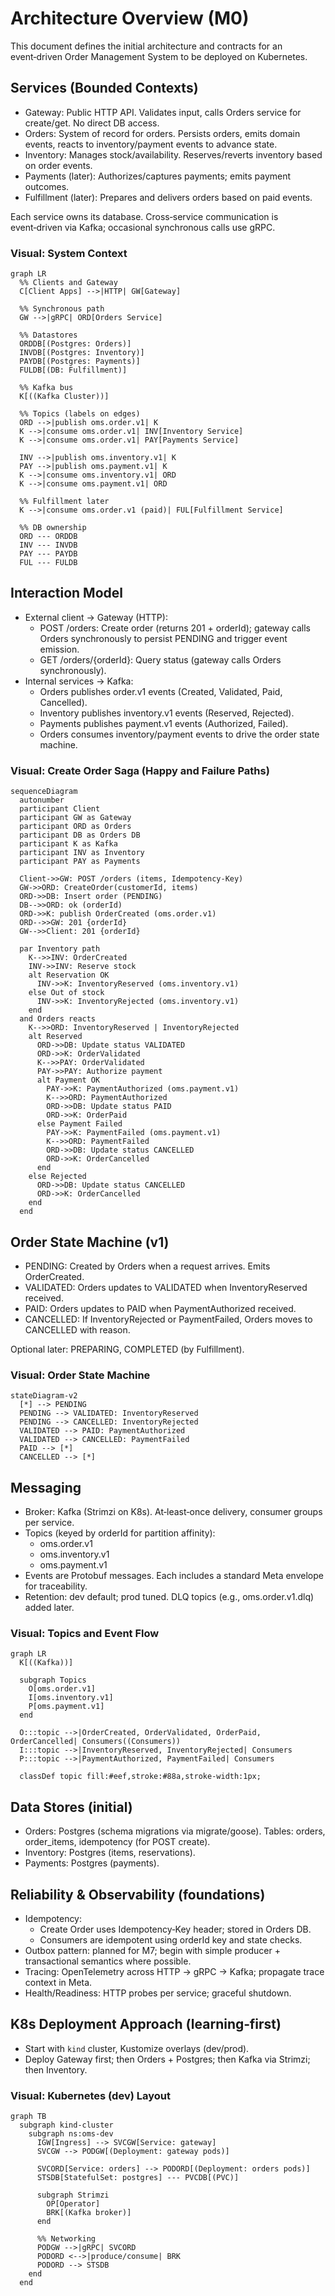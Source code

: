 # Architecture Overview (M0)

This document defines the initial architecture and contracts for an event‑driven Order Management System to be deployed on Kubernetes.

## Services (Bounded Contexts)

- Gateway: Public HTTP API. Validates input, calls Orders service for create/get. No direct DB access.
- Orders: System of record for orders. Persists orders, emits domain events, reacts to inventory/payment events to advance state.
- Inventory: Manages stock/availability. Reserves/reverts inventory based on order events.
- Payments (later): Authorizes/captures payments; emits payment outcomes.
- Fulfillment (later): Prepares and delivers orders based on paid events.

Each service owns its database. Cross‑service communication is event‑driven via Kafka; occasional synchronous calls use gRPC.

### Visual: System Context

```mermaid
graph LR
  %% Clients and Gateway
  C[Client Apps] -->|HTTP| GW[Gateway]

  %% Synchronous path
  GW -->|gRPC| ORD[Orders Service]

  %% Datastores
  ORDDB[(Postgres: Orders)]
  INVDB[(Postgres: Inventory)]
  PAYDB[(Postgres: Payments)]
  FULDB[(DB: Fulfillment)]

  %% Kafka bus
  K[((Kafka Cluster))]

  %% Topics (labels on edges)
  ORD -->|publish oms.order.v1| K
  K -->|consume oms.order.v1| INV[Inventory Service]
  K -->|consume oms.order.v1| PAY[Payments Service]

  INV -->|publish oms.inventory.v1| K
  PAY -->|publish oms.payment.v1| K
  K -->|consume oms.inventory.v1| ORD
  K -->|consume oms.payment.v1| ORD

  %% Fulfillment later
  K -->|consume oms.order.v1 (paid)| FUL[Fulfillment Service]

  %% DB ownership
  ORD --- ORDDB
  INV --- INVDB
  PAY --- PAYDB
  FUL --- FULDB
```

## Interaction Model

- External client → Gateway (HTTP):
  - POST /orders: Create order (returns 201 + orderId); gateway calls Orders synchronously to persist PENDING and trigger event emission.
  - GET /orders/{orderId}: Query status (gateway calls Orders synchronously).
- Internal services → Kafka:
  - Orders publishes order.v1 events (Created, Validated, Paid, Cancelled).
  - Inventory publishes inventory.v1 events (Reserved, Rejected).
  - Payments publishes payment.v1 events (Authorized, Failed).
  - Orders consumes inventory/payment events to drive the order state machine.

### Visual: Create Order Saga (Happy and Failure Paths)

```mermaid
sequenceDiagram
  autonumber
  participant Client
  participant GW as Gateway
  participant ORD as Orders
  participant DB as Orders DB
  participant K as Kafka
  participant INV as Inventory
  participant PAY as Payments

  Client->>GW: POST /orders (items, Idempotency-Key)
  GW->>ORD: CreateOrder(customerId, items)
  ORD->>DB: Insert order (PENDING)
  DB-->>ORD: ok (orderId)
  ORD->>K: publish OrderCreated (oms.order.v1)
  ORD-->>GW: 201 {orderId}
  GW-->>Client: 201 {orderId}

  par Inventory path
    K-->>INV: OrderCreated
    INV->>INV: Reserve stock
    alt Reservation OK
      INV->>K: InventoryReserved (oms.inventory.v1)
    else Out of stock
      INV->>K: InventoryRejected (oms.inventory.v1)
    end
  and Orders reacts
    K-->>ORD: InventoryReserved | InventoryRejected
    alt Reserved
      ORD->>DB: Update status VALIDATED
      ORD->>K: OrderValidated
      K-->>PAY: OrderValidated
      PAY->>PAY: Authorize payment
      alt Payment OK
        PAY->>K: PaymentAuthorized (oms.payment.v1)
        K-->>ORD: PaymentAuthorized
        ORD->>DB: Update status PAID
        ORD->>K: OrderPaid
      else Payment Failed
        PAY->>K: PaymentFailed (oms.payment.v1)
        K-->>ORD: PaymentFailed
        ORD->>DB: Update status CANCELLED
        ORD->>K: OrderCancelled
      end
    else Rejected
      ORD->>DB: Update status CANCELLED
      ORD->>K: OrderCancelled
    end
  end
```

## Order State Machine (v1)

- PENDING: Created by Orders when a request arrives. Emits OrderCreated.
- VALIDATED: Orders updates to VALIDATED when InventoryReserved received.
- PAID: Orders updates to PAID when PaymentAuthorized received.
- CANCELLED: If InventoryRejected or PaymentFailed, Orders moves to CANCELLED with reason.

Optional later: PREPARING, COMPLETED (by Fulfillment).

### Visual: Order State Machine

```mermaid
stateDiagram-v2
  [*] --> PENDING
  PENDING --> VALIDATED: InventoryReserved
  PENDING --> CANCELLED: InventoryRejected
  VALIDATED --> PAID: PaymentAuthorized
  VALIDATED --> CANCELLED: PaymentFailed
  PAID --> [*]
  CANCELLED --> [*]
```

## Messaging

- Broker: Kafka (Strimzi on K8s). At‑least‑once delivery, consumer groups per service.
- Topics (keyed by orderId for partition affinity):
  - oms.order.v1
  - oms.inventory.v1
  - oms.payment.v1
- Events are Protobuf messages. Each includes a standard Meta envelope for traceability.
- Retention: dev default; prod tuned. DLQ topics (e.g., oms.order.v1.dlq) added later.

### Visual: Topics and Event Flow

```mermaid
graph LR
  K[((Kafka))]

  subgraph Topics
    O[oms.order.v1]
    I[oms.inventory.v1]
    P[oms.payment.v1]
  end

  O:::topic -->|OrderCreated, OrderValidated, OrderPaid, OrderCancelled| Consumers((Consumers))
  I:::topic -->|InventoryReserved, InventoryRejected| Consumers
  P:::topic -->|PaymentAuthorized, PaymentFailed| Consumers

  classDef topic fill:#eef,stroke:#88a,stroke-width:1px;
```

## Data Stores (initial)

- Orders: Postgres (schema migrations via migrate/goose). Tables: orders, order_items, idempotency (for POST create).
- Inventory: Postgres (items, reservations).
- Payments: Postgres (payments).

## Reliability & Observability (foundations)

- Idempotency: 
  - Create Order uses Idempotency‑Key header; stored in Orders DB.
  - Consumers are idempotent using orderId key and state checks.
- Outbox pattern: planned for M7; begin with simple producer + transactional semantics where possible.
- Tracing: OpenTelemetry across HTTP → gRPC → Kafka; propagate trace context in Meta.
- Health/Readiness: HTTP probes per service; graceful shutdown.

## K8s Deployment Approach (learning‑first)

- Start with `kind` cluster, Kustomize overlays (dev/prod).
- Deploy Gateway first; then Orders + Postgres; then Kafka via Strimzi; then Inventory.

### Visual: Kubernetes (dev) Layout

```mermaid
graph TB
  subgraph kind-cluster
    subgraph ns:oms-dev
      IGW[Ingress] --> SVCGW[Service: gateway]
      SVCGW --> PODGW[(Deployment: gateway pods)]

      SVCORD[Service: orders] --> PODORD[(Deployment: orders pods)]
      STSDB[StatefulSet: postgres] --- PVCDB[(PVC)]

      subgraph Strimzi
        OP[Operator]
        BRK[(Kafka broker)]
      end

      %% Networking
      PODGW -->|gRPC| SVCORD
      PODORD <-->|produce/consume| BRK
      PODORD --> STSDB
    end
  end
```
